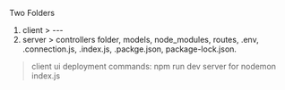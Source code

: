 Two Folders
1. client > ---
2. server  > controllers folder, models, node_modules, routes, .env, .connection.js, .index.js, .packge.json, package-lock.json.

> client ui deployment commands: npm run dev 
> server for nodemon index.js
